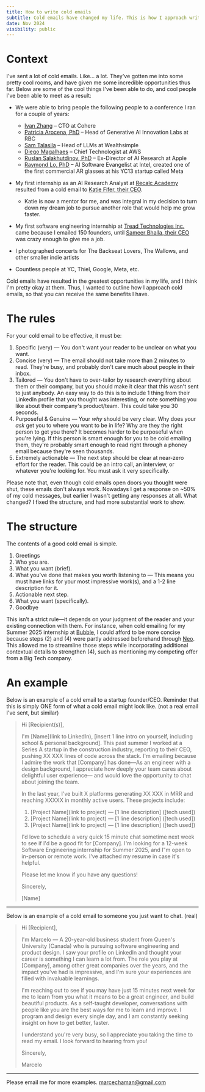 ```yaml
---
title: How to write cold emails
subtitle: Cold emails have changed my life. This is how I approach writing them.
date: Nov 2024
visibility: public
---
```


# Context

I've sent a lot of cold emails. Like... a lot. They've gotten me into some pretty cool rooms, and have given me some incredible opportunities thus far. Below are some of the cool things I've been able to do, and cool people I've been able to meet as a result:

- We were able to bring people the following people to a conference I ran for a couple of years:

  - [Ivan Zhang](https://www.linkedin.com/in/1vnzh/) – CTO at Cohere
  - [Patricia Arocena, PhD](https://www.linkedin.com/in/patricia-arocena-phd/) – Head of Generative AI Innovation Labs at RBC
  - [Sam Talasila](https://www.linkedin.com/in/samtalasila/) – Head of LLMs at Wealthsimple
  - [Diego Magalhaes](https://www.linkedin.com/in/diegomagalhaes/) – Chief Technologist at AWS
  - [Ruslan Salakhutdinov, PhD](https://en.wikipedia.org/wiki/Ruslan_Salakhutdinov) – Ex-Director of AI Research at Apple
  - [Raymond Lo, PhD](https://www.linkedin.com/in/raymondlo84/) – AI Software Evangelist at Intel, created one of the first commercial AR glasses at his YC13 startup called Meta

- My first internship as an AI Research Analyst at [Recalc Academy](https://recalcacademy.com/) resulted from a cold email to [Katie Fifer, their CEO](https://www.linkedin.com/in/katiefifer/).
  - Katie is now a mentor for me, and was integral in my decision to turn down my dream job to pursue another role that would help me grow faster.
- My first software engineering internship at [Tread Technologies Inc.](https://www.linkedin.com/company/treadapp/) came because I emailed 150 founders, until [Sameer Bhalla, their CEO](https://www.linkedin.com/in/sbhalla4/) was crazy enough to give me a job.
- I photographed concerts for The Backseat Lovers, The Wallows, and other smaller indie artists
- Countless people at YC, Thiel, Google, Meta, etc.

Cold emails have resulted in the greatest opportunities in my life, and I think I'm pretty okay at them. Thus, I wanted to outline how I approach cold emails, so that you can receive the same benefits I have.

# The rules

For your cold email to be effective, it must be:

1. Specific (very) — You don't want your reader to be unclear on what you want.
2. Concise (very) — The email should not take more than 2 minutes to read. They're busy, and probably don't care much about people in their inbox.
3. Tailored — You don't have to over-tailor by research everything about them or their company, but you should make it clear that this wasn't sent to just anybody. An easy way to do this is to include 1 thing from their LinkedIn profile that you thought was interesting, or note something you like about their company's product/team. This could take you 30 seconds.
4. Purposeful & Genuine — Your _why_ should be very clear. Why does your _ask_ get you to where you want to be in life? Why are they the right person to get you there? It becomes harder to be purposeful when you're lying. If this person is smart enough for you to be cold emailing them, they're probably smart enough to read right through a phoney email because they're seen thousands.
5. Extremely actionable — The next step should be clear at near-zero effort for the reader. This could be an intro call, an interview, or whatever you're looking for. You must ask it very specifically.

Please note that, even though cold emails open doors you thought were shut, these emails don't always work. Nowadays I get a response on ~50% of my cold messages, but earlier I wasn't getting any responses at all. What changed? I fixed the structure, and had more substantial work to show.

# The structure

The contents of a good cold email is simple.

1. Greetings
2. Who you are.
3. What you want (brief).
4. What you've done that makes you worth listening to — This means you must have links for your most impressive work(s), and a 1-2 line description for it.
5. Actionable next step.
6. What you want (specifically).
7. Goodbye

This isn’t a strict rule—it depends on your judgment of the reader and your existing connection with them. For instance, when cold emailing for my Summer 2025 internship at [Bubble](https://bubble.io/), I could afford to be more concise because steps (2) and (4) were partly addressed beforehand through [Neo](https://neo.com). This allowed me to streamline those steps while incorporating additional contextual details to strengthen (4), such as mentioning my competing offer from a Big Tech company.

# An example

Below is an example of a cold email to a startup founder/CEO. Reminder that this is simply ONE form of what a cold email might look like. (not a real email I've sent, but similar)

> Hi [Recipient(s)],
>
> I'm [Name](link to LinkedIn), [insert 1 line intro on yourself, including school & personal background]. This past summer I worked at a Series A startup in the construction industry, reporting to their CEO, pushing XX XXX lines of code across the stack. I'm emailing because I admire the work that [Company] has done—As an engineer with a design background, I appreciate how deeply your team cares about delightful user experience— and would love the opportunity to chat about joining the team.
>
> In the last year, I've built X platforms generating XX XXX in MRR and reaching XXXXX in monthly active users. These projects include:
>
> 1. [Project Name](link to project) — [1 line description] ([tech used])
> 2. [Project Name](link to project) — [1 line description] ([tech used])
> 3. [Project Name](link to project) — [1 line description] ([tech used])
>
> I'd love to schedule a very quick 15 minute chat sometime next week to see if I'd be a good fit for [Company]. I'm looking for a 12-week Software Engineering internship for Summer 2025, and I"m open to in-person or remote work. I've attached my resume in case it's helpful.
>
> Please let me know if you have any questions!
>
> Sincerely,
>
> [Name]

---

Below is an example of a cold email to someone you just want to chat. (real)

> Hi [Recipient],
>
> I'm Marcelo — A 20-year-old business student from Queen's University (Canada) who is pursuing software engineering and product design. I saw your profile on LinkedIn and thought your career is something I can learn a lot from. The role you play at [Company], among other great companies over the years, and the impact you've had is impressive, and I'm sure your experiences are filled with invaluable learnings.
>
> I'm reaching out to see if you may have just 15 minutes next week for me to learn from you what it means to be a great engineer, and build beautiful products. As a self-taught developer, conversations with people like you are the best ways for me to learn and improve. I program and design every single day, and I am constantly seeking insight on how to get better, faster.
>
> I understand you're very busy, so I appreciate you taking the time to read my email. I look forward to hearing from you!
>
> Sincerely,
>
> Marcelo

---

Please email me for more examples. [marcechaman@gmail.com](mailto:marcechaman@gmail.com)
